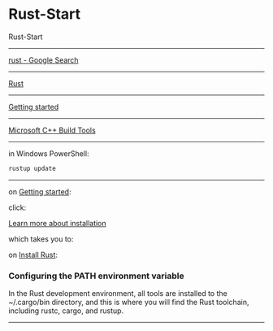 # Rust-Start
Rust-Start

____

[rust - Google Search](https://www.google.com/search?q=rust&oq=rust&gs_lcrp=EgZjaHJvbWUyBggAEEUYOTIHCAEQABiPAjIHCAIQABiPAjIHCAMQABiPAtIBBzQzNWowajeoAgCwAgA&sourceid=chrome&ie=UTF-8)
____

[Rust](https://www.rust-lang.org/)

____

[Getting started](https://www.rust-lang.org/learn/get-started)

____

[Microsoft C++ Build Tools](https://visualstudio.microsoft.com/visual-cpp-build-tools/)

____

in Windows PowerShell:

```bash
rustup update
```

____

on [Getting started](https://www.rust-lang.org/learn/get-started):

click:

[Learn more about installation](https://www.rust-lang.org/learn/get-started#:~:text=LEARN%20MORE%20ABOUT%20INSTALLATION)

which takes you to:

on [Install Rust](https://www.rust-lang.org/tools/install):

### Configuring the PATH environment variable

In the Rust development environment, all tools are installed to the ~/.cargo/bin directory, and this is where you will find the Rust toolchain, including rustc, cargo, and rustup.

____
